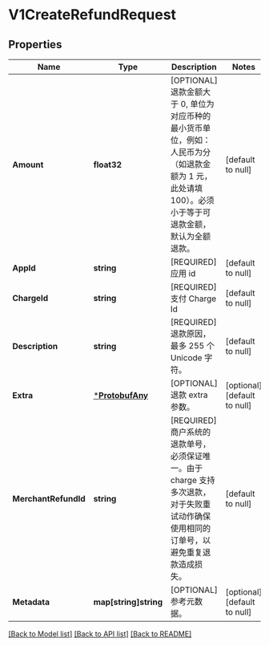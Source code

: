 # V1CreateRefundRequest

## Properties
Name | Type | Description | Notes
------------ | ------------- | ------------- | -------------
**Amount** | **float32** | [OPTIONAL] 退款金额大于 0, 单位为对应币种的最小货币单位，例如：人民币为分（如退款金额为 1 元，此处请填 100）。必须小于等于可退款金额，默认为全额退款。 | [default to null]
**AppId** | **string** | [REQUIRED] 应用 id | [default to null]
**ChargeId** | **string** | [REQUIRED] 支付 Charge Id | [default to null]
**Description** | **string** | [REQUIRED] 退款原因，最多 255 个 Unicode 字符。 | [default to null]
**Extra** | [***ProtobufAny**](protobufAny.md) | [OPTIONAL] 退款 extra 参数。 | [optional] [default to null]
**MerchantRefundId** | **string** | [REQUIRED] 商户系统的退款单号，必须保证唯一。由于 charge 支持多次退款，对于失败重试动作确保使用相同的订单号，以避免重复退款造成损失。 | [default to null]
**Metadata** | **map[string]string** | [OPTIONAL] 参考元数据。 | [optional] [default to null]

[[Back to Model list]](../README.md#documentation-for-models) [[Back to API list]](../README.md#documentation-for-api-endpoints) [[Back to README]](../README.md)



